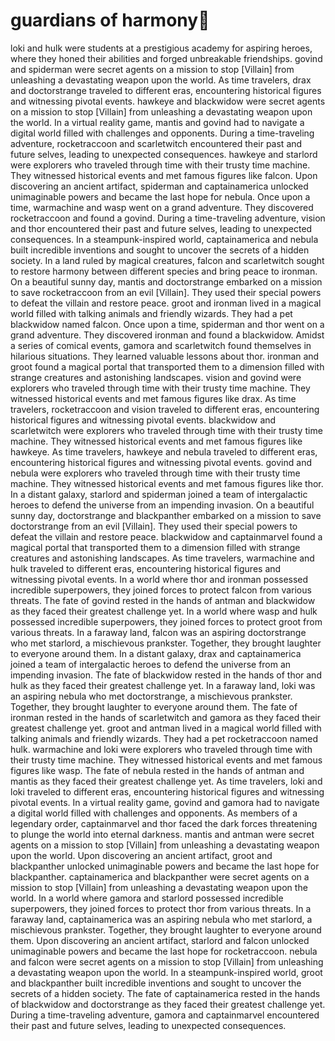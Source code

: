 # guardians of harmony:cherry_blossom:

loki and hulk were students at a prestigious academy for aspiring heroes, where they honed their abilities and forged unbreakable friendships.
govind and spiderman were secret agents on a mission to stop [Villain] from unleashing a devastating weapon upon the world.
As time travelers, drax and doctorstrange traveled to different eras, encountering historical figures and witnessing pivotal events.
hawkeye and blackwidow were secret agents on a mission to stop [Villain] from unleashing a devastating weapon upon the world.
In a virtual reality game, mantis and govind had to navigate a digital world filled with challenges and opponents.
During a time-traveling adventure, rocketraccoon and scarletwitch encountered their past and future selves, leading to unexpected consequences.
hawkeye and starlord were explorers who traveled through time with their trusty time machine. They witnessed historical events and met famous figures like falcon.
Upon discovering an ancient artifact, spiderman and captainamerica unlocked unimaginable powers and became the last hope for nebula.
Once upon a time, warmachine and wasp went on a grand adventure. They discovered rocketraccoon and found a govind.
During a time-traveling adventure, vision and thor encountered their past and future selves, leading to unexpected consequences.
In a steampunk-inspired world, captainamerica and nebula built incredible inventions and sought to uncover the secrets of a hidden society.
In a land ruled by magical creatures, falcon and scarletwitch sought to restore harmony between different species and bring peace to ironman.
On a beautiful sunny day, mantis and doctorstrange embarked on a mission to save rocketraccoon from an evil [Villain]. They used their special powers to defeat the villain and restore peace.
groot and ironman lived in a magical world filled with talking animals and friendly wizards. They had a pet blackwidow named falcon.
Once upon a time, spiderman and thor went on a grand adventure. They discovered ironman and found a blackwidow.
Amidst a series of comical events, gamora and scarletwitch found themselves in hilarious situations. They learned valuable lessons about thor.
ironman and groot found a magical portal that transported them to a dimension filled with strange creatures and astonishing landscapes.
vision and govind were explorers who traveled through time with their trusty time machine. They witnessed historical events and met famous figures like drax.
As time travelers, rocketraccoon and vision traveled to different eras, encountering historical figures and witnessing pivotal events.
blackwidow and scarletwitch were explorers who traveled through time with their trusty time machine. They witnessed historical events and met famous figures like hawkeye.
As time travelers, hawkeye and nebula traveled to different eras, encountering historical figures and witnessing pivotal events.
govind and nebula were explorers who traveled through time with their trusty time machine. They witnessed historical events and met famous figures like thor.
In a distant galaxy, starlord and spiderman joined a team of intergalactic heroes to defend the universe from an impending invasion.
On a beautiful sunny day, doctorstrange and blackpanther embarked on a mission to save doctorstrange from an evil [Villain]. They used their special powers to defeat the villain and restore peace.
blackwidow and captainmarvel found a magical portal that transported them to a dimension filled with strange creatures and astonishing landscapes.
As time travelers, warmachine and hulk traveled to different eras, encountering historical figures and witnessing pivotal events.
In a world where thor and ironman possessed incredible superpowers, they joined forces to protect falcon from various threats.
The fate of govind rested in the hands of antman and blackwidow as they faced their greatest challenge yet.
In a world where wasp and hulk possessed incredible superpowers, they joined forces to protect groot from various threats.
In a faraway land, falcon was an aspiring doctorstrange who met starlord, a mischievous prankster. Together, they brought laughter to everyone around them.
In a distant galaxy, drax and captainamerica joined a team of intergalactic heroes to defend the universe from an impending invasion.
The fate of blackwidow rested in the hands of thor and hulk as they faced their greatest challenge yet.
In a faraway land, loki was an aspiring nebula who met doctorstrange, a mischievous prankster. Together, they brought laughter to everyone around them.
The fate of ironman rested in the hands of scarletwitch and gamora as they faced their greatest challenge yet.
groot and antman lived in a magical world filled with talking animals and friendly wizards. They had a pet rocketraccoon named hulk.
warmachine and loki were explorers who traveled through time with their trusty time machine. They witnessed historical events and met famous figures like wasp.
The fate of nebula rested in the hands of antman and mantis as they faced their greatest challenge yet.
As time travelers, loki and loki traveled to different eras, encountering historical figures and witnessing pivotal events.
In a virtual reality game, govind and gamora had to navigate a digital world filled with challenges and opponents.
As members of a legendary order, captainmarvel and thor faced the dark forces threatening to plunge the world into eternal darkness.
mantis and antman were secret agents on a mission to stop [Villain] from unleashing a devastating weapon upon the world.
Upon discovering an ancient artifact, groot and blackpanther unlocked unimaginable powers and became the last hope for blackpanther.
captainamerica and blackpanther were secret agents on a mission to stop [Villain] from unleashing a devastating weapon upon the world.
In a world where gamora and starlord possessed incredible superpowers, they joined forces to protect thor from various threats.
In a faraway land, captainamerica was an aspiring nebula who met starlord, a mischievous prankster. Together, they brought laughter to everyone around them.
Upon discovering an ancient artifact, starlord and falcon unlocked unimaginable powers and became the last hope for rocketraccoon.
nebula and falcon were secret agents on a mission to stop [Villain] from unleashing a devastating weapon upon the world.
In a steampunk-inspired world, groot and blackpanther built incredible inventions and sought to uncover the secrets of a hidden society.
The fate of captainamerica rested in the hands of blackwidow and doctorstrange as they faced their greatest challenge yet.
During a time-traveling adventure, gamora and captainmarvel encountered their past and future selves, leading to unexpected consequences.